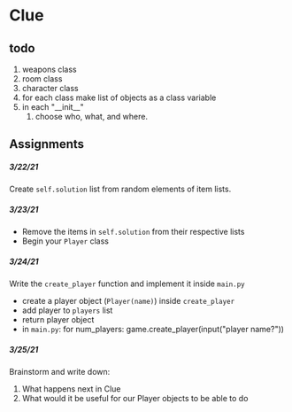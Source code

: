 # Clue
## todo
1. weapons class
2. room class
3. character class
5. for each class make list of objects as a class variable
6. in each "\_\_init__" 
    1. choose who, what, and where.

## Assignments

##### _3/22/21_
Create `self.solution` list from random elements of item lists.

##### _3/23/21_
- Remove the items in `self.solution` from their respective lists
- Begin your `Player` class

##### _3/24/21_
Write the  `create_player` function and implement it inside `main.py`
 - create a player object (`Player(name)`) inside `create_player`
 - add player to `players` list
 - return player object
 - in `main.py`: for num_players: game.create_player(input("player name?"))

 ##### _3/25/21_
 Brainstorm and write down:
 1. What happens next in Clue
 2. What would it be useful for our Player objects to be able to do
